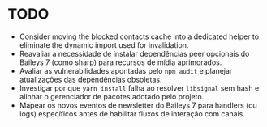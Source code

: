 # TODO

- Consider moving the blocked contacts cache into a dedicated helper to eliminate the dynamic import used for invalidation.
- Reavaliar a necessidade de instalar dependências peer opcionais do Baileys 7 (como sharp) para recursos de mídia aprimorados.
- Avaliar as vulnerabilidades apontadas pelo `npm audit` e planejar atualizações das dependências obsoletas.
- Investigar por que `yarn install` falha ao resolver `libsignal` sem hash e alinhar o gerenciador de pacotes adotado pelo projeto.
- Mapear os novos eventos de newsletter do Baileys 7 para handlers (ou logs) específicos antes de habilitar fluxos de interação com canais.
